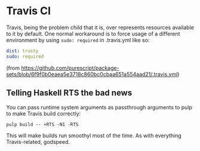 # Travis CI

Travis, being the problem child that it is, over represents resources available to it by default. One normal workaround is to force usage of a different environment by using `sudo: required` in .travis.yml like so:

```yaml
dist: trusty
sudo: required
```

(from <https://github.com/purescript/package-sets/blob/6f9f0b0eaea5e3718c860bc0cbaa651a554aad21/.travis.yml>)

## Telling Haskell RTS the bad news

You can pass runtime system arguments as passthrough arguments to pulp to make Travis build correctly:

```
pulp build -- +RTS -N1 -RTS
```

This will make builds run smoothyl most of the time. As with everything Travis-related, godspeed.
